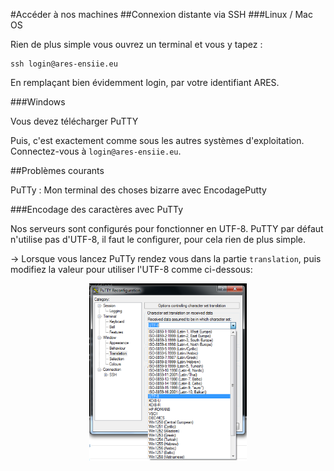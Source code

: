 #Accéder à nos machines
##Connexion distante via SSH
###Linux / Mac OS

Rien de plus simple vous ouvrez un terminal et vous y tapez :

	ssh login@ares-ensiie.eu

En remplaçant bien évidemment login, par votre identifiant ARES.

###Windows

Vous devez télécharger PuTTY

Puis, c'est exactement comme sous les autres systèmes d'exploitation. Connectez-vous à `login@ares-ensiie.eu`.

##Problèmes courants

PuTTy : Mon terminal des choses bizarre avec EncodagePutty

###Encodage des caractères avec PuTTy

Nos serveurs sont configurés pour fonctionner en UTF-8. PuTTY par défaut n'utilise pas d'UTF-8, il faut le configurer, pour cela rien de plus simple.

→ Lorsque vous lancez PuTTy rendez vous dans la partie `translation`, puis modifiez la valeur pour utiliser l'UTF-8 comme ci-dessous:
<div style="text-align:center">
	<img src="./putty.png" width="50%"/>
</div>